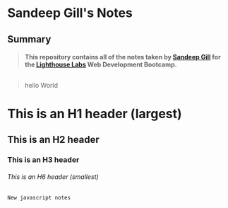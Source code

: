 # Sandeep Gill's Notes


## Summary 

> #### This repository contains all of the notes taken by [Sandeep Gill](https://github.com/sandeepgill62) for the [Lighthouse Labs](https://www.lighthouselabs.ca) Web Development Bootcamp.

## 

> hello World

# This is an H1 header (largest)
## This is an H2 header
### This is an H3 header
###### This is an H6 header (smallest)

```
New javascript notes
```

